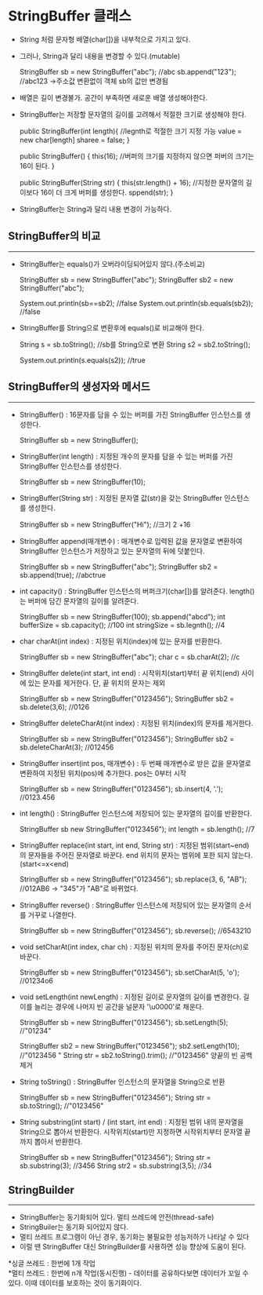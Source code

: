 StringBuffer 클래스
================

* String 처럼 문자형 배열(char[])을 내부적으로 가지고 있다.
* 그러나, String과 달리 내용을 변경할 수 있다.(mutable)


    StringBuffer sb = new StringBuffer("abc"); //abc
    sb.append("123");   //abc123 ->주소값 변환없이 객체 sb의 값만 변경됨

* 배열은 길이 변경불가. 공간이 부족하면 새로운 배열 생성해야한다.
* StringBuffer는 저장할 문자열의 길이를 고려해서 적절한 크기로 생성해야 한다.


    public StringBuffer(int length){ //legnth로 적절한 크기 지정 가능
        value = new char[length]
        sharee = false;
    }

    public StringBuffer() {
        this(16);       //버퍼의 크기를 지정하지 않으면 퍼버의 크기는 16이 된다.
    }

    public StringBuffer(String str) {
        this(str.length() + 16); //지정한 문자열의 길이보다 16이 더 크게 버퍼를 생성한다.
        sppend(str);
    }


* StringBuffer는 String과 달리 내용 변경이 가능하다.


StringBuffer의 비교
--------
*****

* StringBuffer는 equals()가 오버라이딩되어있지 않다.(주소비교)


    StringBuffer sb = new StringBuffer("abc");
    StringBuffer sb2 = new StringBuffer("abc");

    System.out.println(sb==sb2);  //false
    System.out.println(sb.equals(sb2));  //false


* StringBuffer를 String으로 변환후에 equals()로 비교해야 한다.


    String s = sb.toString();  //sb를 String으로 변환
    String s2 = sb2.toString(); 

    System.out.println(s.equals(s2)); //true


StringBuffer의 생성자와 메서드
------------
*****

* StringBuffer() : 16문자를 담을 수 있는 버퍼를 가진 StringBuffer 인스턴스를 생성한다.


    StringBuffer sb = new StringBuffer();


* StringBuffer(int length) : 지정된 개수의 문자를 담을 수 있는 버퍼를 가진 StringBuffer 인스턴스를 생성한다.


    StringBuffer sb = new StringBuffer(10);


* StringBuffer(String str) : 지정된 문자열 값(str)을 갖는 StringBuffer 인스턴스를 생성한다.


    StringBuffer sb = new StringBuffer("Hi"); //크기 2 +16


* StringBuffer append(매개변수) : 매개변수로 입력된 값을 문자열로 변환하여 StringBuffer 인스턴스가 저장하고 있는 문자열의 뒤에 덧붙인다.


    StringBuffer sb = new StringBuffer("abc");
    StringBuffer sb2 = sb.append(true); //abctrue


* int capacity() : StringBuffer 인스턴스의 버퍼크기(char[])를 알려준다. length()는 버퍼에 담긴 문자열의 길이를 알려준다.


    StringBuffer sb = new StringBuffer(100);
    sb.append("abcd");
    int bufferSize = sb.capacity(); //100
    int stringSize = sb.legnth(); //4


* char charAt(int index) : 지정된 위치(index)에 있는 문자를 반환한다.


    StringBuffer sb = new StringBuffer("abc");
    char c = sb.charAt(2); //c


* StringBuffer delete(int start, int end) : 시작위치(start)부터 끝 위치(end) 사이에 있는 문자를 제거한다. 단, 끝 위치의 문자는 제외

    
    StringBuffer sb = new StringBuffer("0123456");
    StringBuffer sb2 = sb.delete(3,6); //0126


* StringBuffer deleteCharAt(int index) : 지정된 위치(index)의 문자를 제거한다.


    StringBuffer sb = new StringBuffer("0123456");
    StringBuffer sb2 = sb.deleteCharAt(3); //012456


* StringBuffer insert(int pos, 매개변수) : 두 번째 매개변수로 받은 값을 문자열로 변환하여 지정된 위치(pos)에 추가한다. pos는 0부터 시작

    
    StringBuffer sb = new StringBuffer("0123456");
    sb.insert(4, '.'); //0123.456


* int length() : StringBuffer 인스턴스에 저장되어 있는 문자열의 길이를 반환한다.


    StringBuffer sb new StringBuffer("0123456");
    int length = sb.length(); //7


* StringBuffer replace(int start, int end, String str) : 지정된 범위(start~end)의 문자들을 주어진 문자열로 바꾼다.
    end 위치의 문자는 범위에 포한 되지 않는다.(start<=x<end)


    StringBuffer sb = new StringBuffer("0123456");
    sb.replace(3, 6, "AB"); //012AB6 -> "345"가 "AB"로 바뀌었다.


* StringBuffer reverse() : StringBuffer 인스턴스에 저장되어 있는 문자열의 순서를 거꾸로 나열한다.


    StringBuffer sb = new StringBuffer("0123456");
    sb.reverse(); //6543210


* void setCharAt(int index, char ch) : 지정된 위치의 문자를 주어진 문자(ch)로 바꾼다.


    StringBuffer sb = new StringBuffer("0123456");
    sb.setCharAt(5, 'o'); //01234o6


* void setLength(int newLength) : 지정된 길이로 문자열의 길이를 변경한다. 길이를 늘리는 경우에 나머지 빈 공간을 널문자 '\u0000'로 채운다.


    StringBuffer sb = new StringBuffer("0123456");
    sb.setLength(5); //"01234"

    StringBuffer sb2 = new StringBuffer("0123456");
    sb2.setLength(10); //"0123456    "
    String str = sb2.toString().trim(); //"0123456" 양끝의 빈 공백 제거


* String toString() : StringBuffer 인스턴스의 문자열을 String으로 반환


    StringBuffer sb = new StringBuffer("0123456");
    String str = sb.toString(); //"0123456"


* String substring(int start) / (int start, int end) : 지정된 범위 내의 문자열을 String으로 뽑아서 반환한다.
    시작위치(start)만 지정하면 시작위치부터 문자열 끝까지 뽑아서 반환한다.


    StringBuffer sb = new StringBuffer("0123456");
    String str = sb.substring(3); //3456
    String str2 = sb.substring(3,5); //34


StringBuilder
-----------
*****

* StringBuffer는 동기화되어 있다. 멀티 쓰레드에 안전(thread-safe)
* StringBuiler는 동기화 되어있지 않다.
* 멀티 쓰레드 프로그램이 아닌 경우, 동기화는 불필요한 성능저하가 나타날 수 있다
* 이럴 땐 StringBuffer 대신 StringBuilder를 사용하면 성능 향상에 도움이 된다.
    
*싱글 쓰레드 : 한번에 1개 작업  
*멀티 쓰레드 : 한번에 n개 작업(동시진행) - 데이터를 공유하다보면 데이터가 꼬일 수 있다. 이때 데이터를 보호하는 것이 동기화이다.  






















